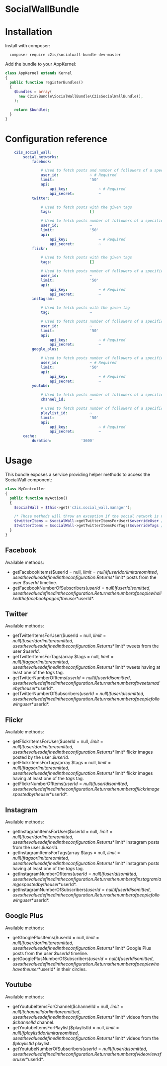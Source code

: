 # SocialWallBundle

Installation
============

Install with composer:

```
  composer require c2is/socialwall-bundle dev-master
```

Add the bundle to your AppKernel:
```php
class AppKernel extends Kernel
{
  public function registerBundles()
  {
    $bundles = array(
      new C2is\Bundle\SocialWallBundle\C2isSocialWallBundle(),
    );

    return $bundles;
  }
}
```

Configuration reference
=======================

```yaml
    c2is_social_wall:
        social_networks:
            facebook:

                # Used to fetch posts and number of followers of a specific user
                user_id:              ~ # Required
                limit:                '50'
                api:
                    api_key:              ~ # Required
                    api_secret:           ~
            twitter:

                # Used to fetch posts with the given tags
                tags:                 []

                # Used to fetch posts number of followers of a specific user
                user_id:              ~
                limit:                '50'
                api:
                    api_key:              ~ # Required
                    api_secret:           ~
            flickr:

                # Used to fetch posts with the given tags
                tags:                 []

                # Used to fetch posts number of followers of a specific user
                user_id:              ~
                limit:                '50'
                api:
                    api_key:              ~ # Required
                    api_secret:           ~
            instagram:

                # Used to fetch posts with the given tag
                tag:                  ~

                # Used to fetch posts number of followers of a specific user
                user_id:              ~
                limit:                '50'
                api:
                    api_key:              ~ # Required
                    api_secret:           ~
            google_plus:

                # Used to fetch posts number of followers of a specific user
                user_id:              ~ # Required
                limit:                '50'
                api:
                    api_key:              ~ # Required
                    api_secret:           ~
            youtube:

                # Used to fetch posts number of followers of a specific user
                channel_id:           ~

                # Used to fetch posts number of followers of a specific playlist
                playlist_id:          ~
                limit:                '50'
                api:
                    api_key:              ~ # Required
                    api_secret:           ~
        cache:
            duration:             '3600'
```

Usage
=====

This bundle exposes a service providing helper methods to access the SocialWall component:

```php
class MyController
{
  public function myAction()
  {
    $socialWall = $this->get('c2is.social_wall.manager');

    /* Those methods will throw an exception if the social network is not properly configured */
    $twitterItems = $socialWall->getTwitterItemsForUser($overrideUser /* if omitted, uses the user_id defined in the configuration */,, $overrideLimit /* if omitted, uses the limit defined in the configuration */,);
    $twitterItems = $socialWall->getTwitterItemsForTags($overrideTags /* if omitted, uses the tags defined in the configuration */, $overrideLimit /* if omitted, uses the limit defined in the configuration */);
  }
}
```

Facebook
--------

Available methods:

- getFacebookItems($userId = null, $limit = null)
  If userId or limit are omitted, uses the values defined in the configuration.
  Returns *$limit* posts from the user *$userId* timeline.
- getFacebookNumberOfSubscribers($userId = null)
  If userId is omitted, uses the value defined in the configuration.
  Returns the number of people who liked the facebook page of the user *$userId*.

Twitter
-------

Available methods:

- getTwitterItemsForUser($userId = null, $limit = null)
  If userId or limit are omitted, uses the values defined in the configuration.
  Returns *$limit* tweets from the user *$userId*.
- getTwitterItemsForTags(array $tags = null, $limit = null)
  If tags or limit are omitted, uses the values defined in the configuration.
  Returns *$limit* tweets having at least one of the *tags* tag.
- getTwitterNumberOfItems($userId = null)
  If userId is omitted, uses the value defined in the configuration.
  Returns the number of tweets made by the user *$userId*.
- getTwitterNumberOfSubscribers($userId = null)
  If userId is omitted, uses the value defined in the configuration.
  Returns the number of people following user *$userId*.

Flickr
------

Available methods:

- getFlickrItemsForUser($userId = null, $limit = null)
  If userId or limit are omitted, uses the values defined in the configuration.
  Returns *$limit* flickr images posted by the user *$userId*.
- getFlickrItemsForTags(array $tags = null, $limit = null)
  If tags or limit are omitted, uses the values defined in the configuration.
  Returns *$limit* flickr images having at least one of the *tags* tag.
- getFlickrNumberOfItems($userId = null)
  If userId is omitted, uses the value defined in the configuration.
  Returns the number of flickr images posted by the user *$userId*.

Instagram
---------

Available methods:

- getInstagramItemsForUser($userId = null, $limit = null)
  If userId or limit are omitted, uses the values defined in the configuration.
  Returns *$limit* instagram posts from the user *$userId*.
- getInstagramItemsForTags(array $tags = null, $limit = null)
  If tags or limit are omitted, uses the values defined in the configuration.
  Returns *$limit* instagram posts having at least one of the *tags* tag.
- getInstagramNumberOfItems($userId = null)
  If userId is omitted, uses the value defined in the configuration.
  Returns the number of instagram iamges posted by the user *$userId*.
- getInstagramNumberOfSubscribers($userId = null)
  If userId is omitted, uses the value defined in the configuration.
  Returns the number of people following user *$userId*.

Google Plus
-----------

Available methods:

- getGooglePlusItems($userId = null, $limit = null)
  If userId or limit are omitted, uses the values defined in the configuration.
  Returns *$limit* Google Plus posts from the user *$userId* timeline.
- getGooglePlusNumberOfSubscribers($userId = null)
  If userId is omitted, uses the value defined in the configuration.
  Returns the number of people who have the user *$userId* in their circles.

Youtube
-------

Available methods:

- getYoutubeItemsForChannel($channelId = null, $limit = null)
  If channelId or limit are omitted, uses the values defined in the configuration.
  Returns *$limit* videos from the *$channelId* channel.
- getYoutubeItemsForPlaylist($playlistId = null, $limit = null)
  If playlistId or limit are omitted, uses the values defined in the configuration.
  Returns *$limit* videos from the *$playlistId* playlist.
- getYoutubeNumberOfSubscribers($userId = null)
  If userId is omitted, uses the value defined in the configuration.
  Returns the number of video views for user *$userId*.

